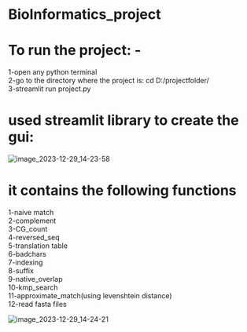 # BioInformatics_project
# To run the project: -
  1-open any python terminal       
  2-go to the directory where the project is: cd D:/projectfolder/            
  3-streamlit run project.py        
# used streamlit library to create the gui:

![image_2023-12-29_14-23-58](https://github.com/yousifbahnasy/BioInformatics_project/assets/76980953/f9887bed-9076-499c-8fe2-6730be061dfa)
# it contains the following functions
1-naive match    
2-complement        
3-CG_count      
4-reversed_seq    
5-translation table       
6-badchars     
7-indexing    
8-suffix             
9-native_overlap                       
10-kmp_search          
11-approximate_match(using levenshtein distance)         
12-read fasta files     
               
![image_2023-12-29_14-24-21](https://github.com/yousifbahnasy/BioInformatics_project/assets/76980953/5df8ea2e-cbcc-4b4c-9c8a-e2e7b70ac478)

